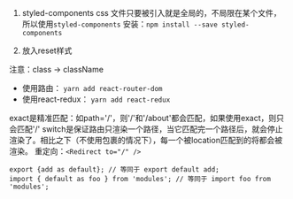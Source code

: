 1. styled-components
css 文件只要被引入就是全局的，不局限在某个文件，所以使用`styled-components`
安装：`npm install --save styled-components`

2. 放入reset样式


注意：class -> className

- 使用路由： `yarn add react-router-dom`
- 使用react-redux： `yarn add react-redux`

exact是精准匹配：如path='/'，则'/'和'/about'都会匹配，如果使用exact，则只会匹配'/'
switch是保证路由只渲染一个路径，当它匹配完一个路径后，就会停止渲染了。相比之下（不使用<Switch>包裹的情况下），每一个被location匹配到的<Route>将都会被渲染。
重定向：`<Redirect to="/" />`

```JS
export {add as default}; // 等同于 export default add;
import { default as foo } from 'modules'; // 等同于 import foo from 'modules';
```
